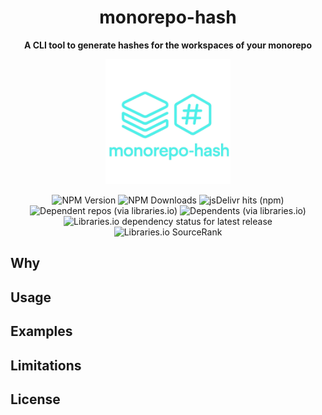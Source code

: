 <div align="center">

# monorepo-hash
**A CLI tool to generate hashes for the workspaces of your monorepo**
  
<img src="./monorepo-hash-logo.png" alt="monorepo-hash logo" width="200" height="200">

![NPM Version](https://img.shields.io/npm/v/monorepo-hash) ![NPM Downloads](https://img.shields.io/npm/dt/monorepo-hash) ![jsDelivr hits (npm)](https://img.shields.io/jsdelivr/npm/hm/monorepo-hash)  
![Dependent repos (via libraries.io)](https://img.shields.io/librariesio/dependent-repos/npm/monorepo-hash) ![Dependents (via libraries.io)](https://img.shields.io/librariesio/dependents/npm/monorepo-hash)  
![Libraries.io dependency status for latest release](https://img.shields.io/librariesio/release/npm/monorepo-hash) ![Libraries.io SourceRank](https://img.shields.io/librariesio/sourcerank/npm/monorepo-hash)
<!-- ![npm bundle size](https://img.shields.io/bundlephobia/min/monorepo-hash) ![npm bundle size (gzip)](https://img.shields.io/bundlephobia/minzip/monorepo-hash)  -->

</div>

## Why

## Usage

## Examples

## Limitations

## License
